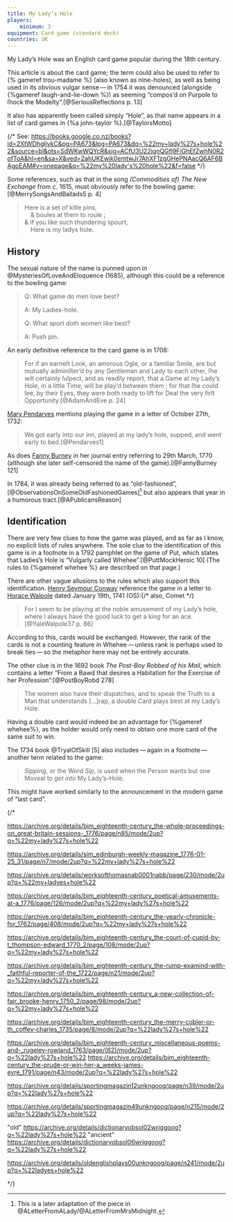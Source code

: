```yaml
---
title: My Lady’s Hole
players:
    minimum: 3
equipment: Card game (standard deck)
countries: UK
---
```


<p class="lead"><span class="aka">My Lady’s Hole</span> was an English card game popular during the 18th century.</p>

This article is about the card game; the term could also be used to refer to {%
gameref trou-madame %} (also known as nine-holes), as well as being used in its obvious vulgar sense — in 1754 it was denounced (alongside {%gameref laugh-and-lie-down %}) as seeming “compos’d on Purpoſe to ſhock the Modeſty”.[@SeriousReflections p. 13]

It also has apparently been called simply “<span class="aka">Hole</span>”, as that name appears in a list of card games in {%a john-taylor %}.[@TaylorsMotto]

{/*
See: https://books.google.co.nz/books?id=2XtWDhgljvkC&pg=PA673&lpg=PA673&dq=%22my+lady%27s+hole%22&source=bl&ots=SdWKwWQYcR&sig=ACfU3U22jqnQGfl9FiGhEfZwhN0R2ofToA&hl=en&sa=X&ved=2ahUKEwik0emtwJr7AhXF1zgGHePNAacQ6AF6BAgoEAM#v=onepage&q=%22my%20lady's%20hole%22&f=false
*/}

Some references, such as that in the song <cite>(Commodities of) The New Exchange</cite> from <abbr>c.</abbr> 1615, must obviously refer to the bowling game:[@MerrySongsAndBallads5 p. 4]

> Here is a set of kitle pins,<br/>
> &emsp;& boules at them to roule ;<br/>
> & if you like such thundering spourt,<br/>
> &emsp;Here is my ladys hole.

## History

The sexual nature of the name is punned upon in @MysteriesOfLoveAndEloquence (1685), although this could be a reference to the bowling game:

> Q: What game do men love best?
> 
> A: My Ladies-hole.
>
> Q: What sport doth women like best?
>
> A: Push pin.

An early definitive reference to the card game is in 1708:

> For if an earneſt Look, an amorous Ogle, or a familiar Smile, are but mutually adminiſter’d by any Gentleman and Lady to each other, ſhe will certainly ſuſpect, and as readily report, that a Game at my Lady’s Hole, in a little Time, will be play’d between them ; for that ſhe could ſee, by their Eyes, they were both ready to lift for Deal the very firſt Opportunity.[@AdamAndEve p. 24]

[Mary Pendarves](https://en.wikipedia.org/wiki/Mary_Delany) mentions playing the game in a letter of October 27th, 1732:

> We got early into our inn, played at my lady’s hole, supped, and went early to bed.[@Pendarves1]

As does [Fanny Burney](https://en.wikipedia.org/wiki/Frances_Burney)  in her journal entry referring to 29th March, 1770 (although she later self-censored the name of the game).[@FannyBurney 121]

In 1784, it was already being referred to as “old-fashioned”,[@ObservationsOnSomeOldFashionedGames][^fn0] but also appears that year in a humorous tract.[@APublicansReason]

[^fn0]: This is a later adaptation of the piece in @ALetterFromALady/@ALetterFromMrsMidnight.

## Identification

There are very few clues to how the game was played, and as far as I know, no explicit lists of rules anywhere. The sole clue to the identification of this game is in a footnote in a 1792 pamphlet on the game of Put, which states that Ladies’s Hole is “Vulgarly called Whehee”.[@PuttMockHeroic 10] (The rules to {%gameref whehee %} are described on that page.)

There are other vague allusions to the rules which also support this identification. [Henry Seymour Conway](https://en.wikipedia.org/wiki/Henry_Seymour_Conway) reference the game in a letter to [Horace Walpole](https://en.wikipedia.org/wiki/Horace_Walpole) dated January 19th, 1741 (OS):{/* also, Comet */}

> For I seem to be playing at the noble amusement of my Lady’s hole, where I always have the good luck to get a king for an ace.[@YaleWalpole37 p. 86]

According to this, cards would be exchanged. However, the rank of the cards is not a counting feature in Whehee — unless rank is perhaps used to break ties — so the metaphor here may not be entirely accurate.

The other clue is in the 1692 book <cite>The Post-Boy Robbed of his Mail</cite>, which contains a letter “From a Bawd that desires a Habitation for the Exercise of her Profession”:[@PostBoyRobd 278]

> The women also have their dispatches, and to speak the Truth to a Man that understands […]rap, a double Card plays best at my Lady’s Hole.

Having a double card would indeed be an advantage for {%gameref whehee%}, as the holder would only need to obtain one more card of the same suit to win.

The 1734 book @TryalOfSkill [5] also includes — again in a footnote — another term related to the game:

> _Sipping_, or the Word _Sip_, is used when the Person wants but one Moveal to _get into_ My Lady’s-Hole.

This might have worked similarly to the announcement in the modern game of “last card”.


{/*

https://archive.org/details/bim_eighteenth-century_the-whole-proceedings-on_great-britain-sessions-_1776/page/n85/mode/2up?q=%22my+lady%27s+hole%22

https://archive.org/details/sim_edinburgh-weekly-magazine_1776-01-25_31/page/n7/mode/2up?q=%22my+lady%27s+hole%22

https://archive.org/details/worksofthomasnab0001nabb/page/230/mode/2up?q=%22my+ladyes+hole%22

https://archive.org/details/bim_eighteenth-century_poetical-amusements-at-a_1776/page/126/mode/2up?q=%22my+lady%27s+hole%22

https://archive.org/details/bim_eighteenth-century_the-yearly-chronicle-for_1762/page/408/mode/2up?q=%22my+lady%27s+hole%22

https://archive.org/details/bim_eighteenth-century_the-court-of-cupid-by-t_thompson-edward_1770_2/page/108/mode/2up?q=%22my+lady%27s+hole%22

https://archive.org/details/bim_eighteenth-century_the-rump-examind-with-_faithful-reporter-of-the_1722/page/n21/mode/2up?q=%22my+lady%27s+hole%22

https://archive.org/details/bim_eighteenth-century_a-new-collection-of-fair_brooke-henry_1750_2/page/98/mode/2up?q=%22my+lady%27s+hole%22


https://archive.org/details/bim_eighteenth-century_the-merry-cobler-or-th_coffey-charles_1735/page/8/mode/2up?q=%22lady%27s+hole%22

https://archive.org/details/bim_eighteenth-century_miscellaneous-poems-and-_rugeley-rowland_1763/page/(62)/mode/2up?q=%22lady%27s+hole%22
https://archive.org/details/bim_eighteenth-century_the-prude-or-win-her-a_weeks-james-eyre_1791/page/n43/mode/2up?q=%22lady%27s+hole%22

https://archive.org/details/sportingmagazin12unkngoog/page/n39/mode/2up?q=%22lady%27s+hole%22

https://archive.org/details/sportingmagazin49unkngoog/page/n215/mode/2up?q=%22lady%27s+hole%22

"old" https://archive.org/details/dictionaryobsol02wriggoog?q=%22lady%27s+hole%22
"ancient" https://archive.org/details/dictionaryobsol06wriggoog?q=%22lady%27s+hole%22

https://archive.org/details/oldenglishplays00unkngoog/page/n241/mode/2up?q=%22ladyes+hole%22

*/}
